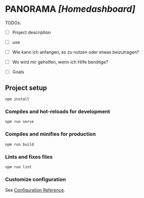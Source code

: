 # PANORAMA _[Homedashboard]_


TODOs:
- [ ] Project description
- [ ] use
- [ ] Wie kann ich anfangen, es zu nutzen oder etwas beizutragen?
- [ ] Wo wird mir geholfen, wenn ich Hilfe benötige?
- [ ] Goals



## Project setup
```
npm install
```

### Compiles and hot-reloads for development
```
npm run serve
```

### Compiles and minifies for production
```
npm run build
```

### Lints and fixes files
```
npm run lint
```

### Customize configuration
See [Configuration Reference](https://cli.vuejs.org/config/).
